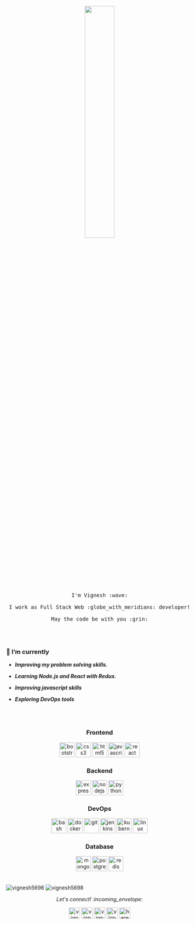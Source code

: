 <p align="center">
  <img src="https://www.greengeeks.com/tutorials/wp-content/uploads/2017/09/giphy.gif" width="40%">
  <br><br>
  <samp>
    I'm Vignesh :wave:
    <br><br>
    I work as Full Stack Web :globe_with_meridians: developer!
    <br><br>
    May the code be with you :grin:
    <br><br>
  </samp>
</p>

<br>

###  🌱 I’m currently 

- ***Improving my problem solving skills.***

- ***Learning Node.js and React with Redux.***

- ***Improving javascript skills***

- ***Exploring DevOps tools***

<br><br>

<h3 align="center">Frontend</h3>

<p align="center"> 
  <img src="https://devicons.github.io/devicon/devicon.git/icons/bootstrap/bootstrap-plain.svg" alt="bootstrap" width="40" height="40"/> <img src="https://devicons.github.io/devicon/devicon.git/icons/css3/css3-original-wordmark.svg" alt="css3" width="40" height="40"/> <img src="https://devicons.github.io/devicon/devicon.git/icons/html5/html5-original-wordmark.svg" alt="html5" width="40" height="40"/> <img src="https://devicons.github.io/devicon/devicon.git/icons/javascript/javascript-original.svg" alt="javascript" width="40" height="40"/> <img src="https://devicons.github.io/devicon/devicon.git/icons/react/react-original-wordmark.svg" alt="react" width="40" height="40"/>
</p>


<h3 align="center">Backend</h3>

<p align="center"> 
  <img src="https://devicons.github.io/devicon/devicon.git/icons/express/express-original-wordmark.svg" alt="express" width="40" height="40"/>
<img src="https://devicons.github.io/devicon/devicon.git/icons/nodejs/nodejs-original-wordmark.svg" alt="nodejs" width="40" height="40"/> 
<img src="https://devicons.github.io/devicon/devicon.git/icons/python/python-original.svg" alt="python" width="40" height="40"/>
</p>

<h3 align="center">DevOps</h3>

<p align="center"> 
 <img src="https://www.vectorlogo.zone/logos/gnu_bash/gnu_bash-icon.svg" alt="bash" width="40" height="40"/> <img src="https://devicons.github.io/devicon/devicon.git/icons/docker/docker-original-wordmark.svg" alt="docker" width="40" height="40"/>  <img src="https://www.vectorlogo.zone/logos/git-scm/git-scm-icon.svg" alt="git" width="40" height="40"/>    <img src="https://www.vectorlogo.zone/logos/jenkins/jenkins-icon.svg" alt="jenkins" width="40" height="40"/> <img src="https://www.vectorlogo.zone/logos/kubernetes/kubernetes-icon.svg" alt="kubernetes" width="40" height="40"/> <img src="https://devicons.github.io/devicon/devicon.git/icons/linux/linux-original.svg" alt="linux" width="40" height="40"/>
</p>

<h3 align="center">Database</h3>

<p align="center"> 
 <img src="https://devicons.github.io/devicon/devicon.git/icons/mongodb/mongodb-original-wordmark.svg" alt="mongodb" width="40" height="40"/> <img src="https://devicons.github.io/devicon/devicon.git/icons/postgresql/postgresql-original-wordmark.svg" alt="postgresql" width="40" height="40"/>   <img src="https://devicons.github.io/devicon/devicon.git/icons/redis/redis-original-wordmark.svg" alt="redis" width="40" height="40"/>
</p>
<br>

<img align="center" src="https://github-readme-stats.vercel.app/api?username=vignesh5698&show_icons=true&hide=issues,contribs,stars&theme=tokyonight&count_private=true" alt="vignesh5698" />

<img align="center" src="https://github-readme-stats.vercel.app/api/top-langs/?username=vignesh5698&layout=compact&theme=tokyonight&count_private=true" alt="vignesh5698" />


<p align="center"> 
  <i> Let's connect! :incoming_envelope: </i>
</p>

<p align="center"> 
<a href="https://codepen.io/vignesh5698" target="blank"><img align="center" src="https://cdn.jsdelivr.net/npm/simple-icons@3.0.1/icons/codepen.svg" alt="vignesh5698" height="30" width="30" /></a>
<a href="https://dev.to/vignesh5698" target="blank"><img align="center" src="https://cdn.jsdelivr.net/npm/simple-icons@3.0.1/icons/dev-dot-to.svg" alt="vignesh5698" height="30" width="30" /></a>
<a href="https://twitter.com/vignesh5698" target="blank"><img align="center" src="https://cdn.jsdelivr.net/npm/simple-icons@3.0.1/icons/twitter.svg" alt="vignesh5698" height="30" width="30" /></a>
<a href="https://linkedin.com/in/vignesh5698" target="blank"><img align="center" src="https://cdn.jsdelivr.net/npm/simple-icons@3.0.1/icons/linkedin.svg" alt="vignesh5698" height="30" width="30" /></a>
<a href="https://instagram.com/here_ruthless_monk" target="blank"><img align="center" src="https://cdn.jsdelivr.net/npm/simple-icons@3.0.1/icons/instagram.svg" alt="here_ruthless_monk" height="30" width="30" /></a>
</p>
